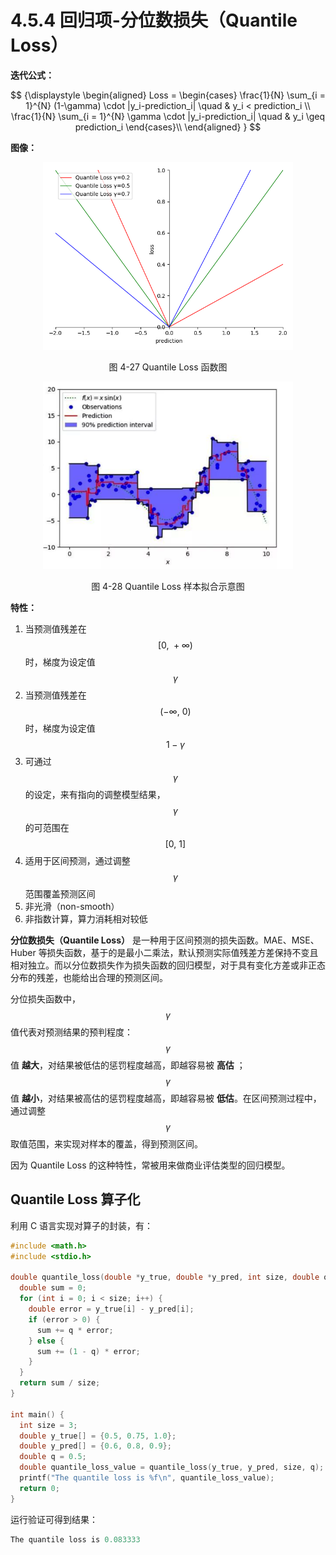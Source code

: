 
# 4.5.4 回归项-分位数损失（Quantile Loss）

**迭代公式：**

$$
{\displaystyle 
 \begin{aligned}
   Loss = 
   \begin{cases}
     \frac{1}{N} \sum_{i = 1}^{N} (1-\gamma) \cdot |y_i-prediction_i| \quad &  y_i < prediction_i \\
     \frac{1}{N} \sum_{i = 1}^{N} \gamma \cdot |y_i-prediction_i| \quad &  y_i \geq prediction_i
   \end{cases}\\
 \end{aligned}
}
$$

**图像：**

<center>
<figure>
   <img  
      width = "400" height = "300"
      src="../../Pictures/Quantile.png" alt="">
    <figcaption>
      <p>图 4-27 Quantile Loss 函数图</p>
   </figcaption>
</figure>
</center>

<center>
<figure>
   <img  
      width = "400" height = "300"
      src="../../Pictures/Quantile-introduce.png" alt="">
    <figcaption>
      <p>图 4-28 Quantile Loss 样本拟合示意图</p>
   </figcaption>
</figure>
</center>

**特性：**

1. 当预测值残差在 $$[ 0,\ +\infty)$$ 时，梯度为设定值 $$\gamma$$ 
2. 当预测值残差在 $$(-\infty ,\ 0)$$ 时，梯度为设定值 $$1- \gamma$$
3. 可通过 $$\gamma$$ 的设定，来有指向的调整模型结果，$$\gamma$$ 的可范围在 $$[ 0,\ 1]$$
4. 适用于区间预测，通过调整 $$\gamma$$ 范围覆盖预测区间
5. 非光滑（non-smooth）
6. 非指数计算，算力消耗相对较低

**分位数损失（Quantile Loss）** 是一种用于区间预测的损失函数。MAE、MSE、Huber 等损失函数，基于的是最小二乘法，默认预测实际值残差方差保持不变且相对独立。而以分位数损失作为损失函数的回归模型，对于具有变化方差或非正态分布的残差，也能给出合理的预测区间。

分位损失函数中，$$\gamma$$ 值代表对预测结果的预判程度：$$\gamma$$ 值 **越大**，对结果被低估的惩罚程度越高，即越容易被 **高估** ；$$\gamma$$ 值 **越小**，对结果被高估的惩罚程度越高，即越容易被 **低估**。在区间预测过程中，通过调整 $$\gamma$$ 取值范围，来实现对样本的覆盖，得到预测区间。

因为 Quantile Loss 的这种特性，常被用来做商业评估类型的回归模型。

## **Quantile Loss 算子化**

利用 C 语言实现对算子的封装，有：

```C
#include <math.h>
#include <stdio.h>

double quantile_loss(double *y_true, double *y_pred, int size, double q) {
  double sum = 0;
  for (int i = 0; i < size; i++) {
    double error = y_true[i] - y_pred[i];
    if (error > 0) {
      sum += q * error;
    } else {
      sum += (1 - q) * error;
    }
  }
  return sum / size;
}

int main() {
  int size = 3;
  double y_true[] = {0.5, 0.75, 1.0};
  double y_pred[] = {0.6, 0.8, 0.9};
  double q = 0.5;
  double quantile_loss_value = quantile_loss(y_true, y_pred, size, q);
  printf("The quantile loss is %f\n", quantile_loss_value);
  return 0;
}
```

运行验证可得到结果：

```C
The quantile loss is 0.083333
```


[ref]: References_4.md